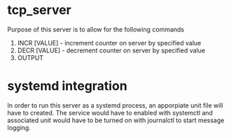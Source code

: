 # tcp_server

Purpose of this server is to allow for the following commands
1. INCR [VALUE] - increment counter on server by specified value
2. DECR [VALUE] - decrement counter on server by specified value
3. OUTPUT

# systemd integration
In order to run this server as a systemd process, an apporpiate unit file will have to created. 
The service would have to enabled with systemctl and associated unit would have to be turned on
with journalctl to start message logging.


